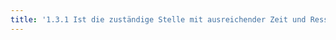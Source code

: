 ```yaml
---
title: '1.3.1 Ist die zuständige Stelle mit ausreichender Zeit und Ressourcen ausgestattet?'
---
```

